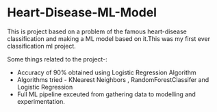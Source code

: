 # Heart-Disease-ML-Model
This is project based on a  problem of the famous heart-disease classification and making a ML model based on it.This was my first ever classification ml project.

Some things related to the project-:
* Accuracy of 90% obtained using Logistic Regression Algorithm
* Algorithms tried - KNearest Neighbors , RandomForestClassifer and Logistic Regression
* Full ML pipeline exceuted from gathering data to modelling and experimentation.



